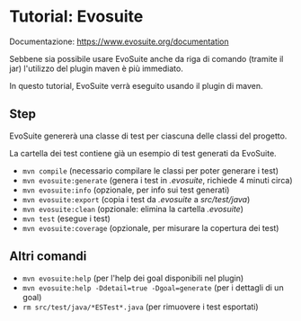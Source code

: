 # Tutorial: Evosuite

Documentazione: https://www.evosuite.org/documentation

Sebbene sia possibile usare EvoSuite anche da riga di comando (tramite il jar) l'utilizzo del plugin maven è più immediato.

In questo tutorial, EvoSuite verrà eseguito usando il plugin di maven.

## Step

EvoSuite genererà una classe di test per ciascuna delle classi del progetto.

La cartella dei test contiene già un esempio di test generati da EvoSuite.

- `mvn compile` (necessario compilare le classi per poter generare i test)
- `mvn evosuite:generate` (genera i test in *.evosuite*, richiede 4 minuti circa)
- `mvn evosuite:info` (opzionale, per info sui test generati)
- `mvn evosuite:export` (copia i test da *.evosuite* a *src/test/java*)
- `mvn evosuite:clean` (opzionale: elimina la cartella *.evosuite*)
- `mvn test` (esegue i test)
- `mvn evosuite:coverage` (opzionale, per misurare la copertura dei test)

## Altri comandi

- `mvn evosuite:help` (per l'help dei goal disponibili nel plugin)
- `mvn evosuite:help -Ddetail=true -Dgoal=generate` (per i dettagli di un goal)
- `rm src/test/java/*ESTest*.java` (per rimuovere i test esportati)
